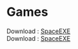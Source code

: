 # Games
Download : [SpaceEXE](https://github.com/COny7897/Games/blob/main/SpaceEXE.rar) <br>
Download : [SpaceEXE](https://github.com/COny7897/Games/blob/main/WhackAMole.rar)
